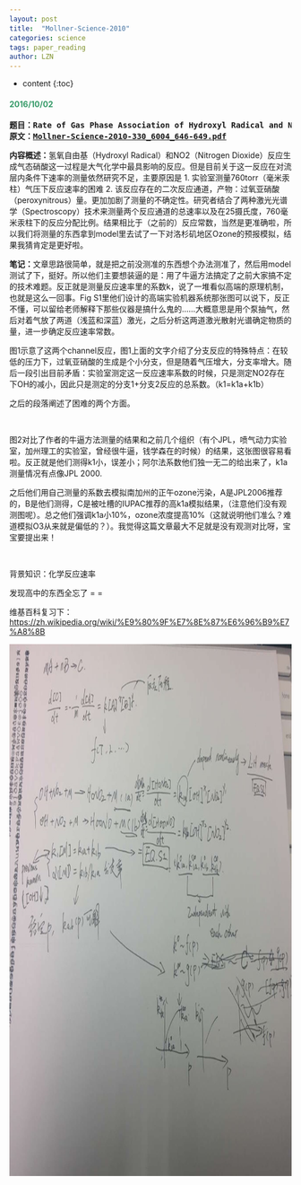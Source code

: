 ```yaml
---
layout: post
title:  "Mollner-Science-2010" 
categories: science
tags: paper_reading
author: LZN
---
```


* content
{:toc}

<h4><span style="color: #339966;"><strong>2016/10/02</strong></span></h4>
<pre><strong>题目：Rate of Gas Phase Association of Hydroxyl Radical and Nitrogen Dioxide</strong>
<strong>原文：<a href="http://202.116.70.21/L_Zealot/workspace/paperhub/warehouse/Mollner-Science-2010-330_6004_646-649.pdf">Mollner-Science-2010-330_6004_646-649.pdf</a></strong></pre>
<strong>内容概述：</strong>氢氧自由基（Hydroxyl Radical）和NO2（Nitrogen Dioxide）反应生成气态硝酸这一过程是大气化学中最具影响的反应。但是目前关于这一反应在对流层内条件下速率的测量依然研究不足，主要原因是 1. 实验室测量760torr（毫米汞柱）气压下反应速率的困难 2. 该反应存在的二次反应通道，产物：过氧亚硝酸（peroxynitrous）量。更加加剧了测量的不确定性。研究者结合了两种激光光谱学（Spectroscopy）技术来测量两个反应通道的总速率以及在25摄氏度，760毫米汞柱下的反应分配比例。结果相比于（之前的）反应常数，当然是更准确啦，所以我们将测量的东西拿到model里去试了一下对洛杉矶地区Ozone的预报模拟，结果我猜肯定是更好啦。

<strong>笔记：</strong>文章思路很简单，就是把之前没测准的东西想个办法测准了，然后用model测试了下，挺好。所以他们主要想装逼的是：用了牛逼方法搞定了之前大家搞不定的技术难题。反正就是测量反应速率里的系数k，说了一堆看似高端的原理机制，也就是这么一回事。Fig S1里他们设计的高端实验机器系统那张图可以说下，反正不懂，可以留给老师解释下那些仪器是搞什么鬼的……大概意思是用个泵抽气，然后对着气放了两道（浅蓝和深蓝）激光，之后分析这两道激光散射光谱确定物质的量，进一步确定反应速率常数。

图1示意了这两个channel反应，图1上面的文字介绍了分支反应的特殊特点：在较低的压力下，过氧亚硝酸的生成是个小分支，但是随着气压增大，分支率增大。随后一段引出目前矛盾：实验室测定这一反应速率系数的时候，只是测定NO2存在下OH的减小，因此只是测定的分支1+分支2反应的总系数。（k1=k1a+k1b）

之后的段落阐述了困难的两个方面。

&nbsp;

图2对比了作者的牛逼方法测量的结果和之前几个组织（有个JPL，喷气动力实验室，加州理工的实验室，曾经很牛逼，钱学森在的时候）的结果，这张图很容易看啦。反正就是他们测得k1小，误差小；阿尔法系数他们独一无二的给出来了，k1a测量情况有点像JPL 2000.

之后他们用自己测量的系数去模拟南加州的正午ozone污染，A是JPL2006推荐的，B是他们测得，C是被吐槽的IUPAC推荐的高k1a模拟结果，（注意他们没有观测图呢）。总之他们强调k1a小10%，ozone浓度提高10%（这就说明他们准么？难道模拟O3从来就是偏低的？）。我觉得这篇文章最大不足就是没有观测对比呀，宝宝要提出来！

&nbsp;

背景知识：化学反应速率

发现高中的东西全忘了 = =

维基百科复习下：https://zh.wikipedia.org/wiki/%E9%80%9F%E7%8E%87%E6%96%B9%E7%A8%8B

<a href="https://raw.githubusercontent.com/Novarizark/Novarizark.github.io/master/uploads/2016/10/139718010280082228.jpg"><img class="alignnone wp-image-866 size-full" src="https://raw.githubusercontent.com/Novarizark/Novarizark.github.io/master/uploads/2016/10/139718010280082228-e1476131794502.jpg" alt="139718010280082228" width="1280" height="948" /><span id="transmark" style="display: none; width: 0px; height: 0px;"></span></a>

&nbsp;
